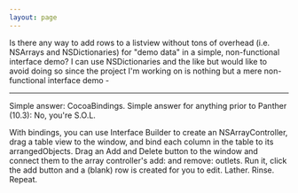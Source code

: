 ```yaml
---
layout: page
---
```


Is there any way to add rows to a listview without tons of overhead (i.e. NSArrays and NSDictionaries) for "demo data" in a simple, non-functional interface demo? I can use NSDictionaries and the like but would like to avoid doing so since the project I'm working on is nothing but a mere non-functional interface demo -

----

Simple answer: CocoaBindings. Simple answer for anything prior to Panther (10.3): No, you're S.O.L.

With bindings, you can use Interface Builder to create an NSArrayController, drag a table view to the window, and bind each column in the table to its arrangedObjects. Drag an Add and Delete button to the window and connect them to the array controller's add: and remove: outlets. Run it, click the add button and a (blank) row is created for you to edit. Lather. Rinse. Repeat.
